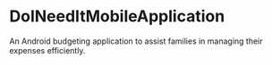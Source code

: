 # DoINeedItMobileApplication
An Android budgeting application to assist families  in managing their expenses efficiently. 
